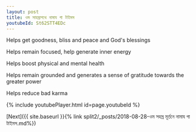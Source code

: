 ```yaml
---
layout: post
title: ওম সাহস্রাপথে নামায গা টাইমস
youtubeId: St62STT4EDc
---
```

 
 
Helps get goodness, bliss and peace and God's blessings
 
Helps remain focused, help generate inner energy 
 
Helps boost physical and mental health 
 
Helps remain grounded and generates a sense of gratitude towards the greater power 
 
Helps reduce bad karma
 
 
 
 


{% include youtubePlayer.html id=page.youtubeId %}
 
[Next]({{ site.baseurl }}{% link  split2/_posts/2018-08-28-ওম সহস্র মূর্তনে নামায গা টাইমস.md%})
 
